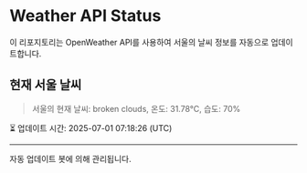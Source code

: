 
# Weather API Status

이 리포지토리는 OpenWeather API를 사용하여 서울의 날씨 정보를 자동으로 업데이트합니다.

## 현재 서울 날씨
> 서울의 현재 날씨: broken clouds, 온도: 31.78°C, 습도: 70%

⏳ 업데이트 시간: 2025-07-01 07:18:26 (UTC)

---
자동 업데이트 봇에 의해 관리됩니다.
